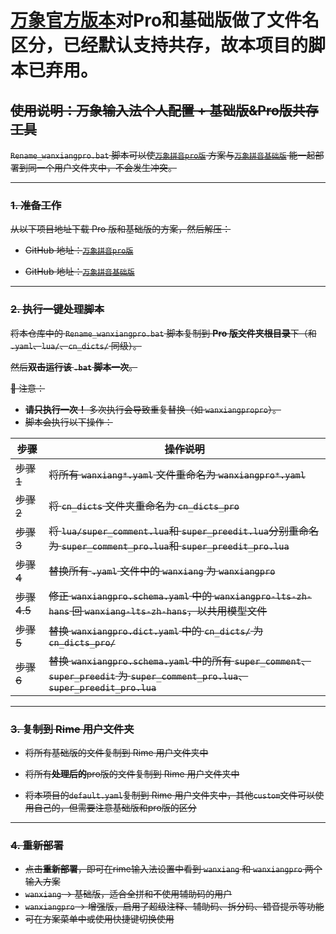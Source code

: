 # [万象官方版本](https://github.com/amzxyz/rime_wanxiang)对Pro和基础版做了文件名区分，已经默认支持共存，故本项目的脚本已弃用。

##  ~~使用说明：万象输入法个人配置 + 基础版&Pro版共存工具~~

~~`Rename_wanxiangpro.bat` 脚本可以使[`万象拼音pro版`](https://github.com/amzxyz/rime_wanxiang_pro) 方案与[`万象拼音基础版`](https://github.com/amzxyz/rime_wanxiang) 能一起部署到同一个用户文件夹中，不会发生冲突。~~

---

### ~~1. 准备工作~~

~~从以下项目地址下载 Pro 版和基础版的方案，然后解压：~~

- ~~GitHub 地址：[`万象拼音pro版`](https://github.com/amzxyz/rime_wanxiang_pro)~~

- ~~GitHub 地址：[`万象拼音基础版`](https://github.com/amzxyz/rime_wanxiang)~~

---

### ~~2. 执行一键处理脚本~~

~~将本仓库中的 `Rename_wanxiangpro.bat` 脚本复制到 **Pro 版文件夹根目录**下（和 `.yaml`、`lua/`、`cn_dicts/` 同级）。~~

~~然后**双击运行该 `.bat` 脚本一次**。~~

~~📌 注意：~~

- ~~**请只执行一次！** 多次执行会导致重复替换（如 `wanxiangpropro`）。~~
- ~~脚本会执行以下操作：~~

| ~~步骤~~ | ~~操作说明~~ |
|------|-----------|
| ~~步骤 1~~ | ~~将所有 `wanxiang*.yaml` 文件重命名为 `wanxiangpro*.yaml`~~ |
| ~~步骤 2~~ | ~~将 `cn_dicts` 文件夹重命名为 `cn_dicts_pro`~~ |
| ~~步骤 3~~ | ~~将 `lua/super_comment.lua`和 `super_preedit.lua`分别重命名为 `super_comment_pro.lua`和 `super_preedit_pro.lua`~~ |
| ~~步骤 4~~ | ~~替换所有 `.yaml` 文件中的 `wanxiang` 为 `wanxiangpro`~~ |
| ~~步骤 4.5~~ |~~修正 `wanxiangpro.schema.yaml` 中的 `wanxiangpro-lts-zh-hans` 回 `wanxiang-lts-zh-hans`，以共用模型文件~~ |
| ~~步骤 5~~ | ~~替换 `wanxiangpro.dict.yaml` 中的 `cn_dicts/` 为 `cn_dicts_pro/`~~ |
| ~~步骤 6~~ | ~~替换 `wanxiangpro.schema.yaml` 中的所有 `super_comment`、`super_preedit` 为 `super_comment_pro.lua`、 `super_preedit_pro.lua`~~ |

---

### ~~3. 复制到 Rime 用户文件夹~~

- ~~将所有基础版的文件复制到 Rime 用户文件夹中~~

- ~~将所有**处理后的**pro版的文件复制到 Rime 用户文件夹中~~

- ~~将本项目的`default.yaml`复制到 Rime 用户文件夹中，其他`custom`文件可以使用自己的，但需要注意基础版和pro版的区分~~

---

### ~~4. 重新部署~~

- ~~点击**重新部署**，即可在rime输入法设置中看到 `wanxiang` 和 `wanxiangpro` 两个输入方案~~
- ~~`wanxiang` → 基础版，适合全拼和不使用辅助码的用户~~
- ~~`wanxiangpro` → 增强版，启用了超级注释、辅助码、拆分码、错音提示等功能~~
- ~~可在方案菜单中或使用快捷键切换使用~~

